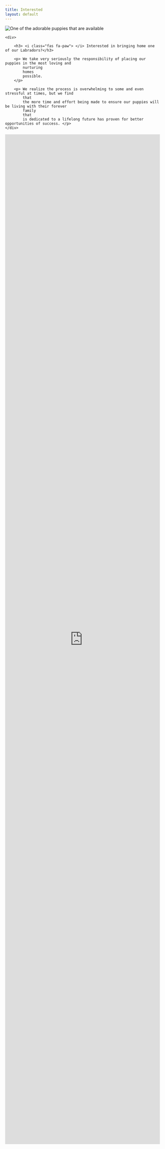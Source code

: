 ```yaml
---
title: Interested
layout: default
---
```


<section class="row">
    <img src="./images/puppies5.JPG" alt="One of the adorable puppies that are available">

    <div>

        <h3> <i class="fas fa-paw"> </i> Interested in bringing home one of our Labradors?</h3>

        <p> We take very seriously the responsibility of placing our puppies in the most loving and
            nurturing
            homes
            possible.
        </p>

        <p> We realize the process is overwhelming to some and even stressful at times, but we find
            that
            the more time and effort being made to ensure our puppies will be living with their forever
            family
            that
            is dedicated to a lifelong future has proven for better opportunities of success. </p>
    </div>

</section>

<div class="cognito">
    <iframe src="https://services.cognitoforms.com/f/odhICsMEzUqS_DwN74Q9YA?id=2"
        style="position:relative;width:1px;min-width:100%;*width:100%;" frameborder="0" scrolling="yes"
        seamless="seamless" height="3282" width="100%"></iframe>
    <script src="https://services.cognitoforms.com/scripts/embed.js"></script>
</div>
